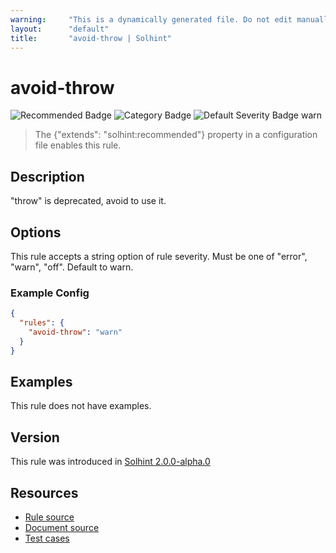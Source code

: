 ```yaml
---
warning:     "This is a dynamically generated file. Do not edit manually."
layout:      "default"
title:       "avoid-throw | Solhint"
---
```


# avoid-throw
![Recommended Badge](https://img.shields.io/badge/-Recommended-brightgreen)
![Category Badge](https://img.shields.io/badge/-Security%20Rules-informational)
![Default Severity Badge warn](https://img.shields.io/badge/Default%20Severity-warn-yellow)
> The {"extends": "solhint:recommended"} property in a configuration file enables this rule.


## Description
"throw" is deprecated, avoid to use it.

## Options
This rule accepts a string option of rule severity. Must be one of "error", "warn", "off". Default to warn.

### Example Config
```json
{
  "rules": {
    "avoid-throw": "warn"
  }
}
```


## Examples
This rule does not have examples.

## Version
This rule was introduced in [Solhint 2.0.0-alpha.0](https://github.com/solhint-community/solhint-community/tree/v2.0.0-alpha.0)

## Resources
- [Rule source](https://github.com/solhint-community/solhint-community/tree/master/lib/rules/security/avoid-throw.js)
- [Document source](https://github.com/solhint-community/solhint-community/tree/master/docs/rules/security/avoid-throw.md)
- [Test cases](https://github.com/solhint-community/solhint-community/tree/master/test/rules/security/avoid-throw.js)
